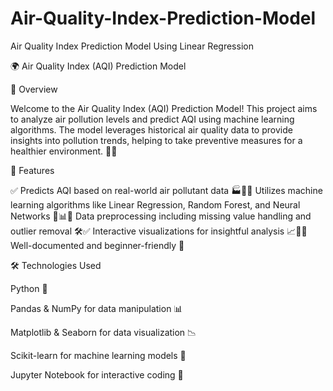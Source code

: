 # Air-Quality-Index-Prediction-Model
Air Quality Index Prediction Model Using Linear Regression



🌍 Air Quality Index (AQI) Prediction Model

📌 Overview

Welcome to the Air Quality Index (AQI) Prediction Model! This project aims to analyze air pollution levels and predict AQI using machine learning algorithms. The model leverages historical air quality data to provide insights into pollution trends, helping to take preventive measures for a healthier environment. 🌱💨

🚀 Features

✅ Predicts AQI based on real-world air pollutant data 🏭💨✅ Utilizes machine learning algorithms like Linear Regression, Random Forest, and Neural Networks 🧠📊✅ Data preprocessing including missing value handling and outlier removal 🛠️✅ Interactive visualizations for insightful analysis 📈🎨✅ Well-documented and beginner-friendly 🌟

🛠️ Technologies Used

Python 🐍

Pandas & NumPy for data manipulation 📊

Matplotlib & Seaborn for data visualization 📉

Scikit-learn for machine learning models 🤖

Jupyter Notebook for interactive coding 📒
